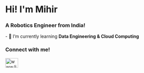 <h1 align="left">Hi! I'm Mihir</h1>
<h3 align="left">A Robotics Engineer from India!</h3>
<div align="left">
- 🌱 I’m currently learning <b>Data Engineering & Cloud Computing</b> 
</div>

<h3 align="left">Connect with me!</h3>

<a href="https://linkedin.com/in/mihir-s-kulkarni" target="blank"><img align="left" src="https://raw.githubusercontent.com/rahuldkjain/github-profile-readme-generator/master/src/images/icons/Social/linked-in-alt.svg" alt="www.linkedin.com/in/mihir-s-kulkarni" height="30" width="40" /></a>

